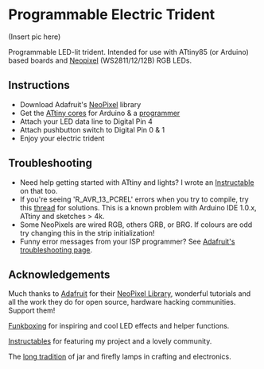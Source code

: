 Programmable Electric Trident
================================

(Insert pic here)

Programmable LED-lit trident. Intended for use with ATtiny85 (or Arduino) based boards and [Neopixel](https://www.adafruit.com/categories/37) (WS2811/12/12B) RGB LEDs.

Instructions
------------

* Download Adafruit's [NeoPixel](https://github.com/adafruit/Adafruit_NeoPixel) library
* Get the [ATtiny cores](https://code.google.com/p/arduino-tiny/) for Arduino & a [programmer](https://www.adafruit.com/products/46)
* Attach your LED data line to Digital Pin 4
* Attach pushbutton switch to Digital Pin 0 & 1
* Enjoy your electric trident

Troubleshooting
------------

* Need help getting started with ATtiny and lights? I wrote an [Instructable](http://www.instructables.com/id/Use-a-1-ATTiny-to-drive-addressable-RGB-LEDs/) on that too.
* If you're seeing 'R_AVR_13_PCREL' errors when you try to compile, try this [thread](http://forum.arduino.cc/index.php?topic=116674.0) for solutions. This is a known problem with Arduino IDE 1.0.x, ATtiny and sketches > 4k.
* Some NeoPixels are wired RGB, others GRB, or BRG. If colours are odd try changing this in the strip initialization!
* Funny error messages from your ISP programmer? See [Adafruit's troubleshooting page](https://learn.adafruit.com/usbtinyisp/help).

Acknowledgements
------------

Much thanks to [Adafruit](http://adafruit.com) for their [NeoPixel Library](https://github.com/adafruit/Adafruit_NeoPixel), wonderful tutorials and all the work they do for open source, hardware hacking communities. Support them!

[Funkboxing](http://funkboxing.com/wordpress/?p=2154) for inspiring and cool LED effects and helper functions.

[Instructables](http://instructables.com) for featuring my project and a lovely community.

The [long tradition](http://www.instructables.com/id/Jar-of-Fireflies/) of jar and firefly lamps in crafting and electronics.
